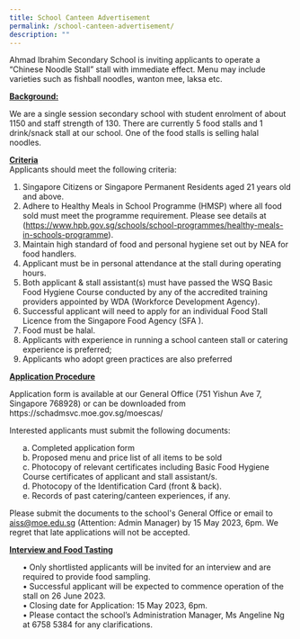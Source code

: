 ```yaml
---
title: School Canteen Advertisement
permalink: /school-canteen-advertisement/
description: ""
---
```

<div></div>
<p>Ahmad Ibrahim Secondary School is inviting applicants to operate a “Chinese Noodle Stall” stall with immediate effect. Menu may include varieties such as fishball noodles, wanton mee, laksa etc.</p>

<u><strong>Background:</strong></u><br>
<p>We are a single session secondary school with student enrolment of about 1150 and staff strength of 130. There are currently 5 food stalls and 1 drink/snack stall at our school. One of the food stalls is selling halal noodles.</p>

<u><strong>Criteria</strong></u><br>
Applicants should meet the following criteria:
1. Singapore Citizens or Singapore Permanent Residents aged 21 years old and above.
2. Adhere to Healthy Meals in School Programme (HMSP) where all food sold must meet the programme requirement. Please see details at (https://www.hpb.gov.sg/schools/school-programmes/healthy-meals-in-schools-programme).
3. Maintain high standard of food and personal hygiene set out by NEA for food handlers.
4. Applicant must be in personal attendance at the stall during operating hours.
5. Both applicant &amp; stall assistant(s) must have passed the WSQ Basic Food Hygiene Course conducted by any of the accredited training providers appointed by WDA (Workforce Development Agency).
6. Successful applicant will need to apply for an individual Food Stall Licence from the Singapore Food Agency (SFA ).
7. Food must be halal.
8. Applicants with experience in running a school canteen stall or catering experience is preferred;
9. Applicants who adopt green practices are also preferred

<u><strong>Application Procedure</strong></u><br>
<p>Application form is available at our General Office (751 Yishun Ave 7, Singapore 768928) or can be downloaded from https://schadmsvc.moe.gov.sg/moescas/</p>

<p>Interested applicants must submit the following documents: </p>
<ul>a.	Completed application form<br>
b.	Proposed menu and price list of all items to be sold<br>
c.	Photocopy of relevant certificates including Basic Food Hygiene Course certificates of applicant and stall assistant/s.<br>
d.	Photocopy of the Identification Card (front &amp; back).<br>
e.	Records of past catering/canteen experiences, if any.<br></ul>

Please submit the documents to the school's General Office or email to aiss@moe.edu.sg (Attention: Admin Manager) by 15 May 2023, 6pm. We regret that late applications will not be accepted.

<u><strong>Interview and Food Tasting</strong></u><br>
<ul>•	Only shortlisted applicants will be invited for an interview and are required to provide food sampling.<br>
•	Successful applicant will be expected to commence operation of the stall on 26 June 2023.<br>
•	Closing date for Application: 15 May 2023, 6pm.<br>
•	Please contact the school’s Administration Manager, Ms Angeline Ng at 6758 5384 for any clarifications.<br></ul>


